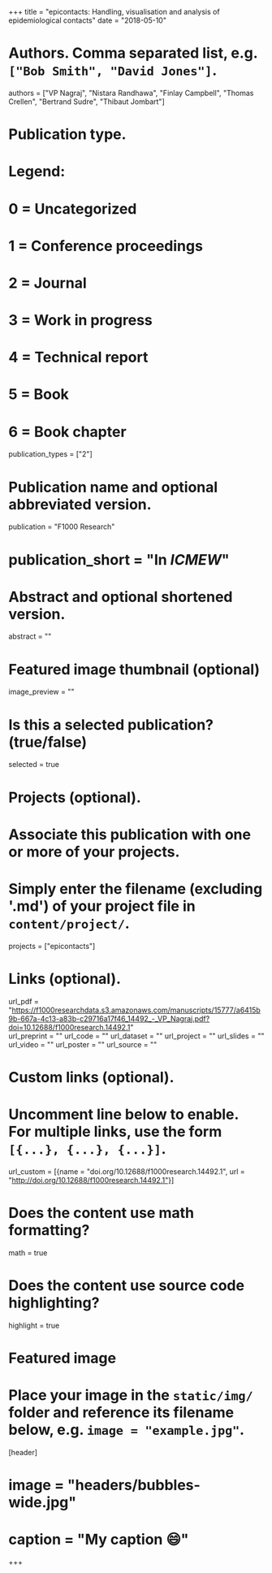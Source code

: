 +++
title = "epicontacts: Handling, visualisation and analysis of epidemiological contacts"
date = "2018-05-10"

# Authors. Comma separated list, e.g. `["Bob Smith", "David Jones"]`.
authors = ["VP Nagraj", "Nistara Randhawa", "Finlay Campbell", "Thomas Crellen", "Bertrand Sudre", "Thibaut Jombart"]

# Publication type.
# Legend:
# 0 = Uncategorized
# 1 = Conference proceedings
# 2 = Journal
# 3 = Work in progress
# 4 = Technical report
# 5 = Book
# 6 = Book chapter
publication_types = ["2"]

# Publication name and optional abbreviated version.
publication = "F1000 Research"
# publication_short = "In *ICMEW*"

# Abstract and optional shortened version.
abstract = ""

# Featured image thumbnail (optional)
image_preview = ""

# Is this a selected publication? (true/false)
selected = true

# Projects (optional).
#   Associate this publication with one or more of your projects.
#   Simply enter the filename (excluding '.md') of your project file in `content/project/`.
projects = ["epicontacts"]

# Links (optional).
url_pdf = "https://f1000researchdata.s3.amazonaws.com/manuscripts/15777/a6415b9b-667a-4c13-a83b-c29716a17f46_14492_-_VP_Nagraj.pdf?doi=10.12688/f1000research.14492.1"    
url_preprint = ""
url_code = ""
url_dataset = ""
url_project = ""
url_slides = ""
url_video = ""
url_poster = ""
url_source = ""

# Custom links (optional).
#   Uncomment line below to enable. For multiple links, use the form `[{...}, {...}, {...}]`.
url_custom = [{name = "doi.org/10.12688/f1000research.14492.1", url = "http://doi.org/10.12688/f1000research.14492.1"}]

# Does the content use math formatting?
math = true

# Does the content use source code highlighting?
highlight = true

# Featured image
# Place your image in the `static/img/` folder and reference its filename below, e.g. `image = "example.jpg"`.
[header]
# image = "headers/bubbles-wide.jpg"
# caption = "My caption :smile:"

+++